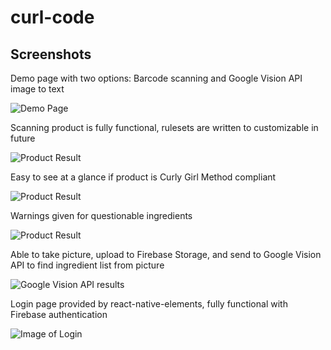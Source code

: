 # curl-code

## Screenshots

Demo page with two options: Barcode scanning and Google Vision API image to text

![Demo Page](https://firebasestorage.googleapis.com/v0/b/curl-code.appspot.com/o/Screenshot_20191013-100532_Expot1.jpg?alt=media&token=6fed0f14-e05c-4145-a7f5-17e4a9f12d75)

Scanning product is fully functional, rulesets are written to customizable in future

![Product Result](https://firebasestorage.googleapis.com/v0/b/curl-code.appspot.com/o/Screenshot_20191013-100552_Expo.jpg?alt=media&token=7f612a14-9d68-4b58-aba1-1b993a429a89)

Easy to see at a glance if product is Curly Girl Method compliant

![Product Result](https://firebasestorage.googleapis.com/v0/b/curl-code.appspot.com/o/Screenshot_20191013-100620_Expo.jpg?alt=media&token=1fa53f96-40bd-4e06-b041-10b99abdf732)

Warnings given for questionable ingredients

![Product Result](https://firebasestorage.googleapis.com/v0/b/curl-code.appspot.com/o/Screenshot_20191013-100632_Expo.jpg?alt=media&token=e427207e-a0e3-42eb-8000-db8219dd4101)

Able to take picture, upload to Firebase Storage, and send to Google Vision API to find ingredient list from picture

![Google Vision API results](https://firebasestorage.googleapis.com/v0/b/curl-code.appspot.com/o/Screenshot_20191013-100737_Expo.jpg?alt=media&token=93c6dfd1-0d31-4224-b73c-67a705f52610)

Login page provided by react-native-elements, fully functional with Firebase authentication

![Image of Login](https://firebasestorage.googleapis.com/v0/b/curl-code.appspot.com/o/Screenshot_20191013-100758_Expo.jpg?alt=media&token=115ecadf-f436-4a4e-9105-685042b7a3dc)

